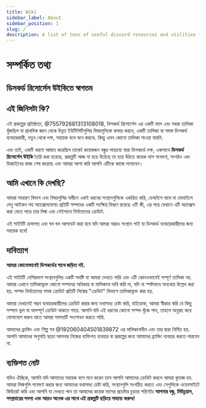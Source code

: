 ```yaml
---
title: Wiki
sidebar_label: About
sidebar_position: 1
slug: /
description: A list of tons of useful discord resources and utilities for all types of users, from beginners to power users.
---
```


# সম্পর্কিত তথ্য

## ডিসকর্ড রিসোর্সেস উইকিতে স্বাগতম

## এই জিনিসটা কি?

এই প্রকল্পের প্রতিষ্ঠাতা, @755792681313108018, ডিসকর্ড রিসোর্সেস এর একটি ভাল এবং সহজ তালিকা খুঁজছিল যা প্রাথমিক জ্ঞান থেকে উন্নত ইউটিলিটিগুলির বিষয়গুলিকে কভার করবে; একটি তালিকা যা সমস্ত ডিসকর্ড ব্যবহারকারী, নতুন থেকে দক্ষ, সহায়ক বলে মনে করবে৷. কিন্তু এমন কোনো তালিকা পাওয়া যায়নি.

এবং তাই, একটি ধারণা আঘাত করেছিল তাকে!
কয়েকজন বন্ধুর সাহায্যে যারা ডিসকর্ডে দক্ষ, একসাথে **ডিসকর্ড রিসোর্সেস উইকি** তৈরি করা হয়েছে. প্রকল্পটি আজ যা হয়ে উঠেছে তা হয়ে উঠতে কয়েক মাস গবেষণা, সংগঠন এবং ডিজাইনের কাজ শেষ করেছে এবং আমরা আশা করি আপনি এটিকে কাজে লাগাবেন।

## আমি এখানে কি দেখছি?

আমরা সাধারণ বিভাগ এবং বিষয়গুলির অধীনে একই ধরনের সংস্থানগুলিকে একত্রিত করি, ডেস্কটপে বামে বা মোবাইলে মেনু আইকন সহ অ্যাক্সেসযোগ্য৷ প্রতিটি সম্পদের একটি সংক্ষিপ্ত বিবরণ রয়েছে এটি কী, এর পরে যেখানে এটি অ্যাক্সেস করা যেতে পারে তার লিঙ্ক এবং সেইসাথে নির্মাতাদের ক্রেডিট.

এই সাইটটি ক্রমাগত এবং ঘন ঘন আপডেট করা হবে যদি আমরা আরও সংস্থান পাই যা ডিসকর্ড ব্যবহারকারীদের জন্য সহায়ক হবে!

## দাবিত্যাগ

**আমরা কোনোভাবেই ডিসকর্ডের সাথে জড়িত নই.**

এই সাইটটি বেশিরভাগ সংস্থানগুলির একটি সমষ্টি যা আমরা দেখতে পারি এবং এটি কোনওভাবেই সম্পূর্ণ তালিকা নয়. আমরা এখানে তালিকাভুক্ত কোনো সম্পদের অধিকার বা মালিকানা দাবি করি না, যদি না স্পষ্টভাবে অন্যথায় উল্লেখ করা হয়. সম্পদ নির্মাতাদের সমস্ত ক্রেডিট প্রতিটি লিঙ্কের "ক্রেডিট" বিভাগে তালিকাভুক্ত করা হয়.

আমরা যেখানেই সম্ভব ব্যবহারকারীদের ক্রেডিট করার জন্য যথাসাধ্য চেষ্টা করি, যাইহোক, আমরা স্বীকার করি যে কিছু সম্পদে ভুল বা অসম্পূর্ণ ক্রেডিট থাকতে পারে. আপনি যদি এই ধরনের কোনো সম্পদ খুঁজে পান, তাহলে অনুগ্রহ করে যোগাযোগ করুন যাতে আমরা সমস্যাটি সংশোধন করতে পারি.

আমাদের ব্র্যান্ডিং এবং শিল্প সব @192060404501839872 এর মালিকানাধীন এবং তার দ্বারা নির্মিত হয়. আপনি আমাদের অনুমতি ছাড়া আপনার নিজের ব্যক্তিগত ব্যবহার বা প্রকল্পের জন্য আমাদের ব্র্যান্ডিং ব্যবহার করতে পারবেন না.

## ব্যক্তিগত নোট

যদিও ঐচ্ছিক, আপনি যদি আমাদের সহায়ক বলে মনে করেন তবে আপনি আমাদের ক্রেডিট করলে আমরা কৃতজ্ঞ হব. আমরা লিঙ্কগুলি গবেষণা করার জন্য আমাদের যথাসাধ্য চেষ্টা করি, সংস্থানগুলি সংগঠিত করতে এবং সেগুলিকে ওয়েবসাইটে কিউরেট করি এবং আপনি যা দেখতে পান তা আমাদের কয়েক মাসের প্রচেষ্টার চূড়ান্ত পরিণতি৷
**আপনার বন্ধু, মিউচুয়াল, সম্প্রদায়ের সদস্য এবং আরও অনেক এর সাথে এই প্রকল্পটি ছড়িয়ে সাহায্য করুন৷!**
